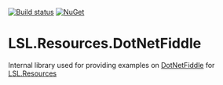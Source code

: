 [![Build status](https://img.shields.io/appveyor/ci/alunacjones/lsl-resources-dotnetfiddle.svg)](https://ci.appveyor.com/project/alunacjones/lsl-resources-dotnetfiddle)
[![NuGet](https://img.shields.io/nuget/v/LSL.Resources.DotNetFiddle.svg)](https://www.nuget.org/packages/LSL.Resources.DotNetFiddle/)

# LSL.Resources.DotNetFiddle

Internal library used for providing examples on [DotNetFiddle](https://dotnetfiddle.net/) for [LSL.Resources](https://www.nuget.org/packages/LSL.Resources/)